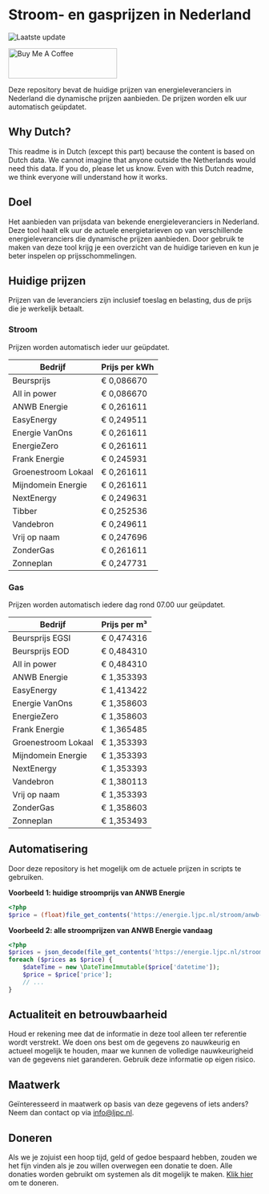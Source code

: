 # Stroom- en gasprijzen in Nederland

![Laatste update](https://img.shields.io/badge/laatste%20update-2025--02--20%2001%3A00%20CET-brightgreen)

<a href="https://www.buymeacoffee.com/Lars-" target="_blank"><img src="https://cdn.buymeacoffee.com/buttons/v2/default-orange.png" alt="Buy Me A Coffee" height="60" style="height: 60px !important;width: 217px !important;" ></a>

Deze repository bevat de huidige prijzen van energieleveranciers in Nederland die dynamische prijzen aanbieden. De prijzen worden elk uur automatisch geüpdatet.

## Why Dutch?

This readme is in Dutch (except this part) because the content is based on Dutch data. We cannot imagine that anyone outside the Netherlands would need this data. If you do, please let us know. Even with this Dutch readme, we think
everyone will understand how it works.

## Doel

Het aanbieden van prijsdata van bekende energieleveranciers in Nederland. Deze tool haalt elk uur de actuele energietarieven op van verschillende energieleveranciers die dynamische prijzen aanbieden. Door gebruik te maken van deze tool
krijg je een overzicht van de huidige tarieven en kun je beter inspelen op prijsschommelingen.

## Huidige prijzen

Prijzen van de leveranciers zijn inclusief toeslag en belasting, dus de prijs die je werkelijk betaalt.

### Stroom

Prijzen worden automatisch ieder uur geüpdatet.

 Bedrijf | Prijs per kWh 
---------|---------------
Beursprijs | € 0,086670
All in power | € 0,086670
ANWB Energie | € 0,261611
EasyEnergy | € 0,249511
Energie VanOns | € 0,261611
EnergieZero | € 0,261611
Frank Energie | € 0,245931
Groenestroom Lokaal | € 0,261611
Mijndomein Energie | € 0,261611
NextEnergy | € 0,249631
Tibber | € 0,252536
Vandebron | € 0,249611
Vrij op naam | € 0,247696
ZonderGas | € 0,261611
Zonneplan | € 0,247731


### Gas

Prijzen worden automatisch iedere dag rond 07.00 uur geüpdatet.

 Bedrijf | Prijs per m³ 
---------|--------------
Beursprijs EGSI | € 0,474316
Beursprijs EOD | € 0,484310
All in power | € 0,484310
ANWB Energie | € 1,353393
EasyEnergy | € 1,413422
Energie VanOns | € 1,358603
EnergieZero | € 1,358603
Frank Energie | € 1,365485
Groenestroom Lokaal | € 1,353393
Mijndomein Energie | € 1,353393
NextEnergy | € 1,353393
Vandebron | € 1,380113
Vrij op naam | € 1,353393
ZonderGas | € 1,358603
Zonneplan | € 1,353493


## Automatisering

Door deze repository is het mogelijk om de actuele prijzen in scripts te gebruiken.

**Voorbeeld 1: huidige stroomprijs van ANWB Energie**

```php
<?php
$price = (float)file_get_contents('https://energie.ljpc.nl/stroom/anwb-energie-nu.txt');

```

**Voorbeeld 2: alle stroomprijzen van ANWB Energie vandaag**

```php
<?php
$prices = json_decode(file_get_contents('https://energie.ljpc.nl/stroom/all-in-power-vandaag.json'),true);
foreach ($prices as $price) {
    $dateTime = new \DateTimeImmutable($price['datetime']);
    $price = $price['price'];
    // ...
}
```

## Actualiteit en betrouwbaarheid

Houd er rekening mee dat de informatie in deze tool alleen ter referentie wordt verstrekt. We doen ons best om de gegevens zo nauwkeurig en actueel mogelijk te houden, maar we kunnen de volledige nauwkeurigheid van de gegevens niet
garanderen. Gebruik deze informatie op eigen risico.

## Maatwerk

Geïnteresseerd in maatwerk op basis van deze gegevens of iets anders? Neem dan contact op
via [info@ljpc.nl](mailto:info@ljpc.nl?subject=Energie%20prijzen).

## Doneren

Als we je zojuist een hoop tijd, geld of gedoe bespaard hebben, zouden we het fijn vinden als je zou willen overwegen een
donatie te doen. Alle donaties worden gebruikt om systemen als dit mogelijk te
maken. [Klik hier](https://www.buymeacoffee.com/Lars-) om te doneren.
